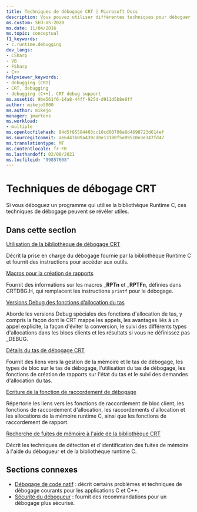 ```yaml
---
title: Techniques de débogage CRT | Microsoft Docs
description: Vous pouvez utiliser différentes techniques pour déboguer un programme qui utilise la bibliothèque Runtime C (CRT). Utilisez cet article et ses liens pour en savoir plus sur ces techniques.
ms.custom: SEO-VS-2020
ms.date: 11/04/2016
ms.topic: conceptual
f1_keywords:
- c.runtime.debugging
dev_langs:
- CSharp
- VB
- FSharp
- C++
helpviewer_keywords:
- debugging [CRT]
- CRT, debugging
- debugging [C++], CRT debug support
ms.assetid: 9be561f6-14a8-44ff-925d-d911d5b8e6ff
author: mikejo5000
ms.author: mikejo
manager: jmartens
ms.workload:
- multiple
ms.openlocfilehash: 84d5f85584403cc18cd00708a8d4698723d614ef
ms.sourcegitcommit: ae6d47b09a439cd0e13180f5e89510e3e347fd47
ms.translationtype: MT
ms.contentlocale: fr-FR
ms.lasthandoff: 02/08/2021
ms.locfileid: "99857608"
---
```

# <a name="crt-debugging-techniques"></a>Techniques de débogage CRT
Si vous déboguez un programme qui utilise la bibliothèque Runtime C, ces techniques de débogage peuvent se révéler utiles.

## <a name="in-this-section"></a>Dans cette section
 [Utilisation de la bibliothèque de débogage CRT](../debugger/crt-debug-library-use.md)

 Décrit la prise en charge du débogage fournie par la bibliothèque Runtime C et fournit des instructions pour accéder aux outils.

 [Macros pour la création de rapports](../debugger/macros-for-reporting.md)

 Fournit des informations sur les macros **_RPTn** et **_RPTFn**, définies dans CRTDBG.H, qui remplacent les instructions `printf` pour le débogage.

 [Versions Debug des fonctions d’allocation du tas](../debugger/debug-versions-of-heap-allocation-functions.md)

 Aborde les versions Debug spéciales des fonctions d'allocation de tas, y compris la façon dont le CRT mappe les appels, les avantages liés à un appel explicite, la façon d'éviter la conversion, le suivi des différents types d'allocations dans les blocs clients et les résultats si vous ne définissez pas _DEBUG.

 [Détails du tas de débogage CRT](../debugger/crt-debug-heap-details.md)

 Fournit des liens vers la gestion de la mémoire et le tas de débogage, les types de bloc sur le tas de débogage, l'utilisation du tas de débogage, les fonctions de création de rapports sur l'état du tas et le suivi des demandes d'allocation du tas.

 [Écriture de la fonction de raccordement de débogage](../debugger/debug-hook-function-writing.md)

 Répertorie les liens vers les fonctions de raccordement de bloc client, les fonctions de raccordement d'allocation, les raccordements d'allocation et les allocations de la mémoire runtime C, ainsi que les fonctions de raccordement de rapport.

 [Recherche de fuites de mémoire à l'aide de la bibliothèque CRT](../debugger/finding-memory-leaks-using-the-crt-library.md)

 Décrit les techniques de détection et d'identification des fuites de mémoire à l'aide du débogueur et de la bibliothèque runtime C.

## <a name="related-sections"></a>Sections connexes

- [Débogage de code natif](../debugger/debugging-native-code.md) : décrit certains problèmes et techniques de débogage courants pour les applications C et C++.
- [Sécurité du débogueur](../debugger/debugger-security.md) : fournit des recommandations pour un débogage plus sécurisé.